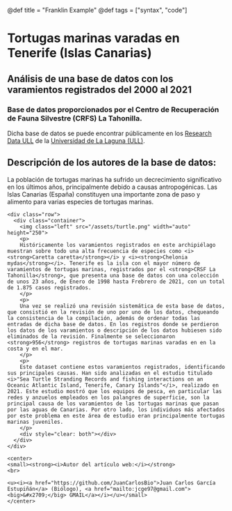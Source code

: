 @def title = "Franklin Example"
@def tags = ["syntax", "code"]

# **Tortugas marinas varadas en Tenerife (Islas Canarias)**

## Análisis de una base de datos con los varamientos registrados del 2000 al 2021

### Base de datos proporcionados por el Centro de Recuperación de Fauna Silvestre (CRFS) La Tahonilla.

Dicha base de datos se puede encontrar públicamente en los [Research Data ULL](https://data.mendeley.com/datasets/p6wmtv6t5g/2) de la [Universidad de La Laguna (ULL)](https://www.ull.es/).

## Descripción de los autores de la base de datos:

La población de tortugas marinas ha sufrido un decrecimiento significativo en los últimos años, principalmente debido a causas antropogénicas. Las Islas Canarias (España) constituyen una importante zona de paso y alimento para varias especies de tortugas marinas.

~~~
<div class="row">
  <div class="container">
    <img class="left" src="/assets/turtle.png" width="auto" height="250">
    <p>
    Históricamente los varamientos registrados en este archipiélago muestran sobre todo una alta frecuencia de especies como <i><strong>Caretta caretta</strong></i> y <i><strong>Chelonia mydas</strong></i>. Tenerife es la isla con el mayor número de varamientos de tortugas marinas, registrados por el <strong>CRSF La Tahonilla</strong>, que presenta una base de datos con una colección de unos 23 años, de Enero de 1998 hasta Frebrero de 2021, con un total de 1.875 casos registrados. 
    </p> 
    <p>
    Una vez se realizó una revisión sistemática de esta base de datos, que consistió en la revisión de uno por uno de los datos, chequeando la consistencia de la compilación, además de ordenar todas las entradas de dicha base de datos. En los registros donde se perdieron los datos de los varamientos o descripción de los datos hubiesen sido eliminados de la revisión. Finalmente se seleccionaron <strong>956</strong> registros de tortugas marinas varadas en en la costa y en el mar.
    </p>      
    <p>
    Este dataset contiene estos varamientos registrados, identificando sus principales causas. Han sido analizadas en el estudio titulado <i>"Sea Turtle Stranding Records and fishing interactions on an Oceanic Atlantic Island, Tenerife, Canary Islands"</i>, realizado en 2021. Este estudio mostró que los equipos de pesca, en particular las redes y anzuelos empleados en los palangres de superficie, son la principal causa de los varamientos de las tortugas marinas que pasan por las aguas de Canarias. Por otro lado, los individuos más afectados por este problema en este área de estudio eran principalmente tortugas marinas juveniles.
    </p>
    <div style="clear: both"></div>      
  </div>
</div>
~~~
 
~~~
<center>
<small><strong><i>Autor del artículo web:</i></strong>
<br>

<u><i><a href="https://github.com/JuanCarlosBio">Juan Carlos García Estupiñán</a> (Biólogo), <a href="mailto:jcge97@gmail.com"><big>&#x2709;</big> GMAIL</a></i></u></small> 
</center>
~~~ 

